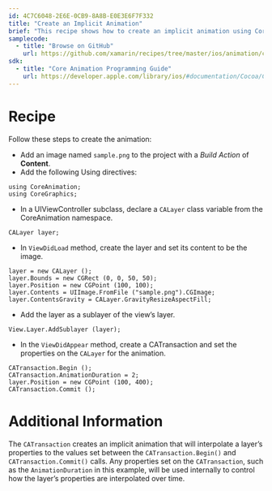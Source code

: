 ```yaml
---
id: 4C7C6048-2E6E-0CB9-8A8B-E0E3E6F7F332
title: "Create an Implicit Animation"
brief: "This recipe shows how to create an implicit animation using Core Animation."
samplecode:
  - title: "Browse on GitHub" 
    url: https://github.com/xamarin/recipes/tree/master/ios/animation/coreanimation/create_an_implicit_animation
sdk:
  - title: "Core Animation Programming Guide" 
    url: https://developer.apple.com/library/ios/#documentation/Cocoa/Conceptual/CoreAnimation_guide/Introduction/Introduction.html
---
```


<a name="Recipe" class="injected"></a>


# Recipe

Follow these steps to create the animation:

-  Add an image named `sample.png` to the project with a *Build Action* of **Content**.
- Add the following Using directives:

```
using CoreAnimation;
using CoreGraphics;
```

-  In a UIViewController subclass, declare a `CALayer` class variable from the CoreAnimation namespace.


```
CALayer layer;
```

-  In `ViewDidLoad` method, create the layer and set its content to be the image.


```
layer = new CALayer ();
layer.Bounds = new CGRect (0, 0, 50, 50);
layer.Position = new CGPoint (100, 100);
layer.Contents = UIImage.FromFile ("sample.png").CGImage;
layer.ContentsGravity = CALayer.GravityResizeAspectFill;
```

-  Add the layer as a sublayer of the view’s layer.


```
View.Layer.AddSublayer (layer);
```

-  In the `ViewDidAppear` method, create a CATransaction and set the properties on the `CALayer` for the animation.


```
CATransaction.Begin ();
CATransaction.AnimationDuration = 2;
layer.Position = new CGPoint (100, 400);
CATransaction.Commit ();
```

 <a name="Additional_Information" class="injected"></a>


# Additional Information

The `CATransaction` creates an implicit animation that will interpolate a
layer’s properties to the values set between the `CATransaction.Begin()` and
`CATransaction.Commit()` calls. Any properties set on the `CATransaction`, such as the
`AnimationDuration` in this example, will be used internally to control how the
layer’s properties are interpolated over time.


